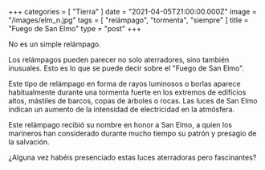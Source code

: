+++
categories = [ "Tierra" ]
date = "2021-04-05T21:00:00.000Z"
image = "/images/elm_n.jpg"
tags = [ "relámpago", "tormenta", "siempre" ]
title = "Fuego de San Elmo"
type = "post"
+++

No es un simple relámpago.  
  
Los relámpagos pueden parecer no solo aterradores, sino también inusuales. Esto es lo que se puede decir sobre el "Fuego de San Elmo".  
  
Este tipo de relámpago en forma de rayos luminosos o borlas aparece habitualmente durante una tormenta fuerte en los extremos de edificios altos, mástiles de barcos, copas de árboles o rocas. Las luces de San Elmo indican un aumento de la intensidad de electricidad en la atmósfera.  
  
Este relámpago recibió su nombre en honor a San Elmo, a quien los marineros han considerado durante mucho tiempo su patrón y presagio de la salvación.  
  
¿Alguna vez habéis presenciado estas luces aterradoras pero fascinantes?
